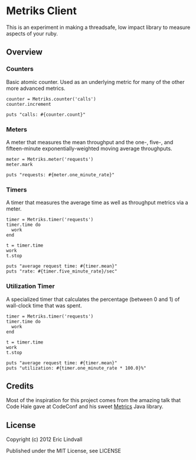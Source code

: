 # Metriks Client

This is an experiment in making a threadsafe, low impact library to measure
aspects of your ruby.

## Overview

### Counters

Basic atomic counter. Used as an underlying metric for many of the other
more advanced metrics.

    counter = Metriks.counter('calls')
    counter.increment

    puts "calls: #{counter.count}"


### Meters

A meter that measures the mean throughput and the one-, five-, and
fifteen-minute exponentially-weighted moving average throughputs.

    meter = Metriks.meter('requests')
    meter.mark

    puts "requests: #{meter.one_minute_rate}"


### Timers

A timer that measures the average time as well as throughput metrics via
a meter.

    timer = Metriks.timer('requests')
    timer.time do
      work
    end

    t = timer.time
    work
    t.stop

    puts "average request time: #{timer.mean}"
    puts "rate: #{timer.five_minute_rate}/sec"


### Utilization Timer

A specialized timer that calculates the percentage (between 0 and 1) of
wall-clock time that was spent.


    timer = Metriks.timer('requests')
    timer.time do
      work
    end

    t = timer.time
    work
    t.stop

    puts "average request time: #{timer.mean}"
    puts "utilization: #{timer.one_minute_rate * 100.0}%"


## Credits

Most of the inspiration for this project comes from the amazing talk that
Code Hale gave at CodeConf and his sweet
[Metrics](https://github.com/codahale/metrics) Java library.


## License

Copyright (c) 2012 Eric Lindvall

Published under the MIT License, see LICENSE